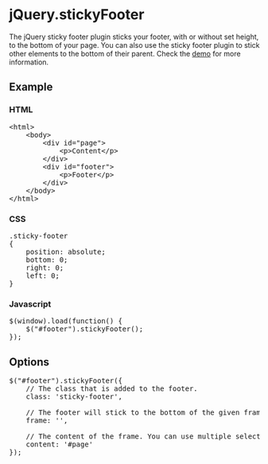 jQuery.stickyFooter
===================

The jQuery sticky footer plugin sticks your footer, with or without set height, to the bottom of your page. You can also use the sticky footer plugin to stick other elements to the bottom of their parent. Check the [demo](https://miwebb.github.io/jQuery.stickyFooter/) for more information.

## Example

### HTML

<pre>&lt;html>
	&lt;body>
		&lt;div id="page">
			&lt;p>Content&lt;/p>
		&lt;/div>
		&lt;div id="footer">
			&lt;p>Footer&lt;/p>
		&lt;/div>
	&lt;/body>
&lt;/html></pre>

### CSS

<pre>.sticky-footer
{
	position: absolute;
	bottom: 0;
	right: 0;
	left: 0;
}</pre>

### Javascript

<pre>$(window).load(function() {
	$("#footer").stickyFooter();
});</pre>

## Options

<pre>
$("#footer").stickyFooter({
	// The class that is added to the footer.
	class: 'sticky-footer',

	// The footer will stick to the bottom of the given frame. The parent of the footer is used when an empty string is given.
	frame: '',

	// The content of the frame. You can use multiple selectors. e.g. "#header, #body"
	content: '#page'
});</pre>
